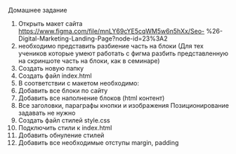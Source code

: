 Домашнее задание
1. Открыть макет сайта https://www.figma.com/file/mnLY69cYE5cqWM5w6n5hXx/Seo- %26-Digital-Marketing-Landing-Page?node-id=23%3A2
2. необходимо представить разбиение часть на блоки (Для тех учеников которые
умеют работать с фигма разбить представленную на скриншоте часть на блоки, как в
семинаре)
3. Создать новую папку
4. Создать файл index.html
5. В соответствии с макетом необходимо:
6. Добавить все блоки по сайту
7. Добавить все наполнение блоков (html контент)
8. Все заголовки, параграфы кнопки и изображения
Позиционирование задавать не нужно
10. Создать файл стилей style.css
1. Подключить стили к index.html
2. Добавить обнуление стилей
3. Добавить все необходимые отступы margin, padding
